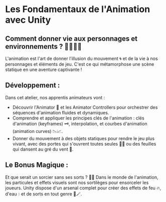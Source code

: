 # Les Fondamentaux de l'Animation avec Unity
## Comment donner vie aux personnages et environnements ? 🌟🏃‍♂️💃
L'animation est l'art de donner l'illusion du mouvement 🌀 et de la vie à nos personnages et éléments de jeu. C'est ce qui métamorphose une scène statique en une aventure captivante !

## Développement :
Dans cet atelier, nos apprentis animateurs vont :
- Découvrir l'Animator 🔮 et les Animator Controllers pour orchestrer des séquences d'animation fluides et dynamiques.
- Comprendre et appliquer les principes clés de l'animation : clés d'animation (keyframes) 🗝️, interpolation, et courbes d'animation (animation curves) 📉📈.
- Donner du mouvement à des objets statiques pour rendre le jeu plus vivant, avec des portes qui s'ouvrent toutes seules 🚪✨ ou des feuilles qui dansent au gré du vent 🍃.

## Le Bonus Magique :
Et que serait un sorcier sans ses sorts ? 🧙✨ Dans le monde de l'animation, les particules et effets visuels sont nos sortilèges pour ensorceler les joueurs. Unity dispose d'un arsenal complet pour créer des effets de feu 🔥, d'eau 💧 et de sorts en tout genre 🌈🪄.

